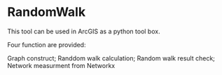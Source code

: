 RandomWalk
==========
This tool can be used in ArcGIS as a python tool box.

Four function are provided:

Graph construct;
Randdom walk calculation;
Random walk result check;
Network measurment from Networkx
